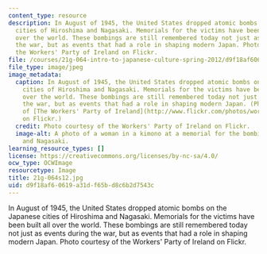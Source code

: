 ```yaml
---
content_type: resource
description: In August of 1945, the United States dropped atomic bombs on the Japanese
  cities of Hiroshima and Nagasaki. Memorials for the victims have been built all
  over the world. These bombings are still remembered today not just as events during
  the war, but as events that had a role in shaping modern Japan. Photo courtesy of
  the Workers' Party of Ireland on Flickr.
file: /courses/21g-064-intro-to-japanese-culture-spring-2012/d9f18af60619a31df65bd8c6b2d7543c_21g-064s12.jpg
file_type: image/jpeg
image_metadata:
  caption: In August of 1945, the United States dropped atomic bombs on the Japanese
    cities of Hiroshima and Nagasaki. Memorials for the victims have been built all
    over the world. These bombings are still remembered today not just as events during
    the war, but as events that had a role in shaping modern Japan. (Photo courtesy
    of [The Workers' Party of Ireland](http://www.flickr.com/photos/workerspartyireland/2741133626/)
    on Flickr.)
  credit: Photo courtesy of the Workers' Party of Ireland on Flickr.
  image-alt: A photo of a woman in a kimono at a memorial for the bombing or Hiroshima
    and Nagasaki.
learning_resource_types: []
license: https://creativecommons.org/licenses/by-nc-sa/4.0/
ocw_type: OCWImage
resourcetype: Image
title: 21g-064s12.jpg
uid: d9f18af6-0619-a31d-f65b-d8c6b2d7543c
---
```

In August of 1945, the United States dropped atomic bombs on the Japanese cities of Hiroshima and Nagasaki. Memorials for the victims have been built all over the world. These bombings are still remembered today not just as events during the war, but as events that had a role in shaping modern Japan. Photo courtesy of the Workers' Party of Ireland on Flickr.
